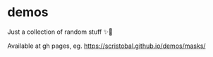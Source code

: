 # demos

Just a collection of random stuff ✨👾

Available at gh pages, eg. https://scristobal.github.io/demos/masks/

